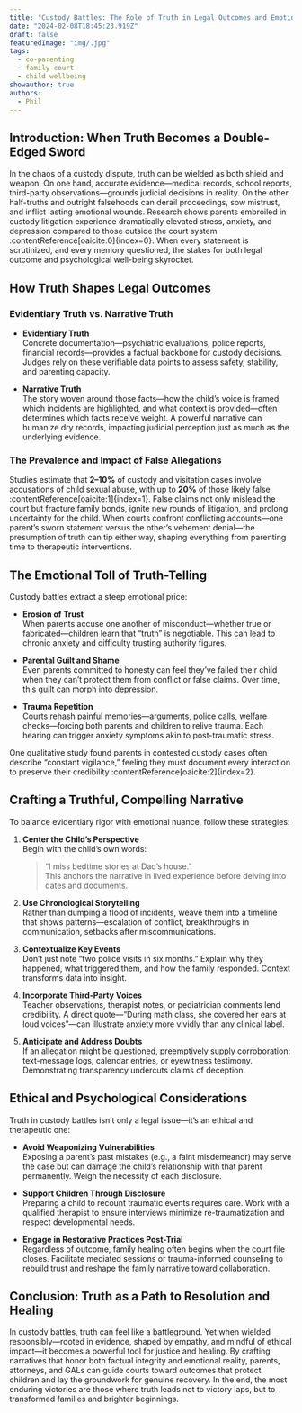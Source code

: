 ```yaml
---
title: "Custody Battles: The Role of Truth in Legal Outcomes and Emotional Turmoil"
date: "2024-02-08T18:45:23.919Z"
draft: false
featuredImage: "img/.jpg"
tags:
  - co-parenting
  - family court
  - child wellbeing
showauthor: true
authors:
  - Phil
---
```





## Introduction: When Truth Becomes a Double-Edged Sword

In the chaos of a custody dispute, truth can be wielded as both shield and weapon. On one hand, accurate evidence—medical records, school reports, third-party observations—grounds judicial decisions in reality. On the other, half-truths and outright falsehoods can derail proceedings, sow mistrust, and inflict lasting emotional wounds. Research shows parents embroiled in custody litigation experience dramatically elevated stress, anxiety, and depression compared to those outside the court system :contentReference[oaicite:0]{index=0}. When every statement is scrutinized, and every memory questioned, the stakes for both legal outcome and psychological well-being skyrocket.

## How Truth Shapes Legal Outcomes

### Evidentiary Truth vs. Narrative Truth

- **Evidentiary Truth**  
  Concrete documentation—psychiatric evaluations, police reports, financial records—provides a factual backbone for custody decisions. Judges rely on these verifiable data points to assess safety, stability, and parenting capacity.  

- **Narrative Truth**  
  The story woven around those facts—how the child’s voice is framed, which incidents are highlighted, and what context is provided—often determines which facts receive weight. A powerful narrative can humanize dry records, impacting judicial perception just as much as the underlying evidence.  

### The Prevalence and Impact of False Allegations

Studies estimate that **2–10%** of custody and visitation cases involve accusations of child sexual abuse, with up to **20%** of those likely false :contentReference[oaicite:1]{index=1}. False claims not only mislead the court but fracture family bonds, ignite new rounds of litigation, and prolong uncertainty for the child. When courts confront conflicting accounts—one parent’s sworn statement versus the other’s vehement denial—the presumption of truth can tip either way, shaping everything from parenting time to therapeutic interventions.

## The Emotional Toll of Truth-Telling

Custody battles extract a steep emotional price:

- **Erosion of Trust**  
  When parents accuse one another of misconduct—whether true or fabricated—children learn that “truth” is negotiable. This can lead to chronic anxiety and difficulty trusting authority figures.  

- **Parental Guilt and Shame**  
  Even parents committed to honesty can feel they’ve failed their child when they can’t protect them from conflict or false claims. Over time, this guilt can morph into depression.  

- **Trauma Repetition**  
  Courts rehash painful memories—arguments, police calls, welfare checks—forcing both parents and children to relive trauma. Each hearing can trigger anxiety symptoms akin to post-traumatic stress.  

One qualitative study found parents in contested custody cases often describe “constant vigilance,” feeling they must document every interaction to preserve their credibility :contentReference[oaicite:2]{index=2}.

## Crafting a Truthful, Compelling Narrative

To balance evidentiary rigor with emotional nuance, follow these strategies:

1. **Center the Child’s Perspective**  
   Begin with the child’s own words:  
   > “I miss bedtime stories at Dad’s house.”  
   This anchors the narrative in lived experience before delving into dates and documents.

2. **Use Chronological Storytelling**  
   Rather than dumping a flood of incidents, weave them into a timeline that shows patterns—escalation of conflict, breakthroughs in communication, setbacks after miscommunications.

3. **Contextualize Key Events**  
   Don’t just note “two police visits in six months.” Explain why they happened, what triggered them, and how the family responded. Context transforms data into insight.

4. **Incorporate Third-Party Voices**  
   Teacher observations, therapist notes, or pediatrician comments lend credibility. A direct quote—“During math class, she covered her ears at loud voices”—can illustrate anxiety more vividly than any clinical label.

5. **Anticipate and Address Doubts**  
   If an allegation might be questioned, preemptively supply corroboration: text-message logs, calendar entries, or eyewitness testimony. Demonstrating transparency undercuts claims of deception.

## Ethical and Psychological Considerations

Truth in custody battles isn’t only a legal issue—it’s an ethical and therapeutic one:

- **Avoid Weaponizing Vulnerabilities**  
  Exposing a parent’s past mistakes (e.g., a faint misdemeanor) may serve the case but can damage the child’s relationship with that parent permanently. Weigh the necessity of each disclosure.

- **Support Children Through Disclosure**  
  Preparing a child to recount traumatic events requires care. Work with a qualified therapist to ensure interviews minimize re-traumatization and respect developmental needs.

- **Engage in Restorative Practices Post-Trial**  
  Regardless of outcome, family healing often begins when the court file closes. Facilitate mediated sessions or trauma-informed counseling to rebuild trust and reshape the family narrative toward collaboration.

## Conclusion: Truth as a Path to Resolution and Healing

In custody battles, truth can feel like a battleground. Yet when wielded responsibly—rooted in evidence, shaped by empathy, and mindful of ethical impact—it becomes a powerful tool for justice and healing. By crafting narratives that honor both factual integrity and emotional reality, parents, attorneys, and GALs can guide courts toward outcomes that protect children and lay the groundwork for genuine recovery. In the end, the most enduring victories are those where truth leads not to victory laps, but to transformed families and brighter beginnings.

